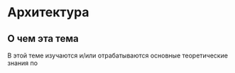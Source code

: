 # Архитектура

## О чем эта тема

В этой теме изучаются и/или отрабатываются основные теоретические знания по 